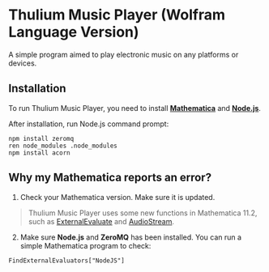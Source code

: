 # Thulium Music Player (Wolfram Language Version)

A simple program aimed to play electronic music on any platforms or devices.

## Installation

To run Thulium Music Player, you need to install **[Mathematica](http://www.wolfram.com/mathematica/)** and **[Node.js](https://nodejs.org/en/)**.

After installation, run Node.js command prompt:

```Command
npm install zeromq
ren node_modules .node_modules
npm install acorn
```

## Why my Mathematica reports an error?

1. Check your Mathematica version. Make sure it is updated.

> Thulium Music Player uses some new functions in Mathematica 11.2, such as [ExternalEvaluate](http://reference.wolfram.com/language/ref/ExternalEvaluate.html) and [AudioStream](http://reference.wolfram.com/language/ref/AudioStream.html).

2. Make sure **Node.js** and **ZeroMQ** has been installed. You can run a simple Mathematica program to check:

```Mathemetica
FindExternalEvaluators["NodeJS"]
```
